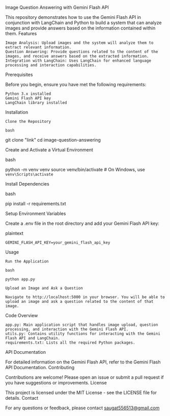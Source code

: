 Image Question Answering with Gemini Flash API

This repository demonstrates how to use the Gemini Flash API in conjunction with LangChain and Python to build a system that can analyze images and provide answers based on the information contained within them.
Features

    Image Analysis: Upload images and the system will analyze them to extract relevant information.
    Question Answering: Provide questions related to the content of the images, and receive answers based on the extracted information.
    Integration with LangChain: Uses LangChain for enhanced language processing and interaction capabilities.

Prerequisites

Before you begin, ensure you have met the following requirements:

    Python 3.x installed
    Gemini Flash API key
    LangChain library installed

Installation

    Clone the Repository

    bash

git clone "link"
cd image-question-answering

Create and Activate a Virtual Environment

bash

python -m venv venv
source venv/bin/activate  # On Windows, use `venv\Scripts\activate`

Install Dependencies

bash

pip install -r requirements.txt

Setup Environment Variables

Create a .env file in the root directory and add your Gemini Flash API key:

plaintext

    GEMINI_FLASH_API_KEY=your_gemini_flash_api_key

Usage

    Run the Application

    bash

    python app.py

    Upload an Image and Ask a Question

    Navigate to http://localhost:5000 in your browser. You will be able to upload an image and ask a question related to the content of that image.

Code Overview

    app.py: Main application script that handles image upload, question processing, and interaction with the Gemini Flash API.
    utils.py: Contains utility functions for interacting with the Gemini Flash API and LangChain.
    requirements.txt: Lists all the required Python packages.

API Documentation

For detailed information on the Gemini Flash API, refer to the Gemini Flash API Documentation.
Contributing

Contributions are welcome! Please open an issue or submit a pull request if you have suggestions or improvements.
License

This project is licensed under the MIT License - see the LICENSE file for details.
Contact

For any questions or feedback, please contact saugat556513@gmail.com

